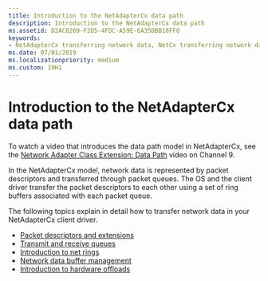 ```yaml
---
title: Introduction to the NetAdapterCx data path
description: Introduction to the NetAdapterCx data path
ms.assetid: D2AC8269-F2D5-4FDC-A59E-6A35DBB18FF0
keywords:
- NetAdapterCx transferring network data, NetCx transferring network data
ms.date: 07/01/2019
ms.localizationpriority: medium
ms.custom: 19H1
---
```


# Introduction to the NetAdapterCx data path

To watch a video that introduces the data path model in NetAdapterCx, see the [Network Adapter Class Extension: Data Path](https://aka.ms/netadapter/video3) video on Channel 9.

In the NetAdapterCx model, network data is represented by packet descriptors and transferred through packet queues. The OS and the client driver transfer the packet descriptors to each other using a set of ring buffers associated with each packet queue.

The following topics explain in detail how to transfer network data in your NetAdapterCx client driver.

- [Packet descriptors and extensions](packet-descriptors-and-extensions.md)
- [Transmit and receive queues](transmit-and-receive-queues.md)
- [Introduction to net rings](introduction-to-net-rings.md)
- [Network data buffer management](network-data-buffer-management.md)
- [Introduction to hardware offloads](introduction-to-hardware-offloads.md)
